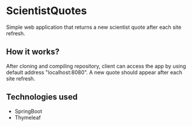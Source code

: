 # ScientistQuotes
Simple web application that returns a new scientist quote after each site refresh.

## How it works?
After cloning and compiling repository, client can access the app by using default address "localhost:8080". A new quote should appear after each site refresh.

## Technologies used
  - SpringBoot
  - Thymeleaf
